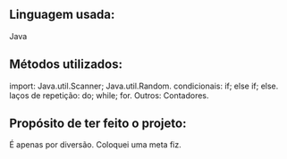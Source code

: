 ## Linguagem usada:
Java

## Métodos utilizados:
import: Java.util.Scanner; Java.util.Random.
condicionais: if; else if; else.
laços de repetição: do; while; for.
Outros: Contadores.

## Propósito de ter feito o projeto:
É apenas por diversão. Coloquei uma meta fiz.